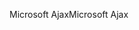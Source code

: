<span data-ttu-id="af550-101">Microsoft Ajax</span><span class="sxs-lookup"><span data-stu-id="af550-101">Microsoft Ajax</span></span>
